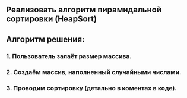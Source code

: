 ## Реализовать алгоритм пирамидальной сортировки (HeapSort)


## Алгоритм решения:
### 1. Пользователь залаёт размер массива.
### 2. Создаём массив, наполненный случайными числами.
### 3. Проводим сортировку (детально в коментах в коде).